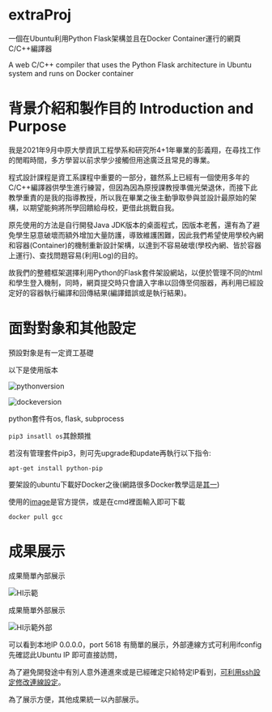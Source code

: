 # extraProj
一個在Ubuntu利用Python Flask架構並且在Docker Container運行的網頁C/C++編譯器

A web C/C++ compiler that uses the Python Flask architecture in Ubuntu system and runs on Docker container

# 背景介紹和製作目的 Introduction and Purpose

我是2021年9月中原大學資訊工程學系和研究所4+1年畢業的彭義翔，在尋找工作的閒暇時間，多方學習以前求學少接觸但用途廣泛且常見的專業。

程式設計課程是資工系課程中重要的一部分，雖然系上已經有一個使用多年的C/C++編譯器供學生進行練習，但因為因為原授課教授準備光榮退休，而接下此教學重責的是我的指導教授，所以我在畢業之後主動爭取參與並設計最原始的架構，以期望能夠將所學回饋給母校，更借此挑戰自我。

原先使用的方法是自行開發Java JDK版本的桌面程式，因版本老舊，還有為了避免學生惡意破壞而額外增加大量防護，導致維護困難，因此我們希望使用學校內網和容器(Container)的機制重新設計架構，以達到不容易破壞(學校內網、皆於容器上運行)、查找問題容易(利用Log)的目的。

故我們的整體框架選擇利用Python的Flask套件架設網站，以便於管理不同的html和學生登入機制，同時，網頁提交時只會讀入字串以回傳至伺服器，再利用已經設定好的容器執行編譯和回傳結果(編譯錯誤或是執行結果)。

# 面對對象和其他設定 

預設對象是有一定資工基礎

以下是使用版本

![pythonversion](https://user-images.githubusercontent.com/29775017/137619269-c692cc7f-8a8c-402b-9ebd-06bde6db670d.JPG)

![dockeversion](https://user-images.githubusercontent.com/29775017/137619272-9ec1ba13-4fa0-4d43-86b6-b61c19a2377d.JPG)

python套件有os, flask, subprocess

```pip3 insatll os```其餘類推

若沒有管理套件pip3，則可先upgrade和update再執行以下指令:

```apt-get install python-pip```

要架設的ubuntu下載好Docker之後(網路很多Docker教學這是[其一](https://ithelp.ithome.com.tw/articles/10199339))

使用的[image](https://hub.docker.com/_/gcc?tab=description)是官方提供，或是在cmd裡面輸入即可下載

```docker pull gcc```


# 成果展示

成果簡單內部展示

![HI示範](https://user-images.githubusercontent.com/29775017/137617775-c5eb0e9a-bf05-48c6-9659-329943534310.JPG)

成果簡單外部展示

![HI示範外部](https://user-images.githubusercontent.com/29775017/137617786-19545e5c-9fc9-4dd9-8650-fdb007f5ff2f.JPG)

可以看到本地IP 0.0.0.0，port 5618 有簡單的展示，外部連線方式可利用ifconfig先確認此Ubuntu IP 即可直接訪問，

為了避免開發途中有別人意外連進來或是已經確定只給特定IP看到，[可利用ssh設定修改連線設定](https://seanhung365.pixnet.net/blog/post/212779848-ubuntu-%E5%AE%89%E8%A3%9D%E5%92%8C%E5%95%9F%E7%94%A8-ssh-%E7%99%BB%E5%85%A5)。

為了展示方便，其他成果統一以內部展示。

